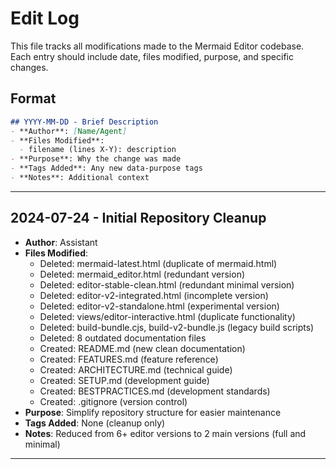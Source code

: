 # Edit Log

This file tracks all modifications made to the Mermaid Editor codebase. Each entry should include date, files modified, purpose, and specific changes.

## Format

```markdown
## YYYY-MM-DD - Brief Description
- **Author**: [Name/Agent]
- **Files Modified**: 
  - filename (lines X-Y): description
- **Purpose**: Why the change was made
- **Tags Added**: Any new data-purpose tags
- **Notes**: Additional context
```

---

## 2024-07-24 - Initial Repository Cleanup
- **Author**: Assistant
- **Files Modified**: 
  - Deleted: mermaid-latest.html (duplicate of mermaid.html)
  - Deleted: mermaid_editor.html (redundant version)
  - Deleted: editor-stable-clean.html (redundant minimal version)
  - Deleted: editor-v2-integrated.html (incomplete version)
  - Deleted: editor-v2-standalone.html (experimental version)
  - Deleted: views/editor-interactive.html (duplicate functionality)
  - Deleted: build-bundle.cjs, build-v2-bundle.js (legacy build scripts)
  - Deleted: 8 outdated documentation files
  - Created: README.md (new clean documentation)
  - Created: FEATURES.md (feature reference)
  - Created: ARCHITECTURE.md (technical guide)
  - Created: SETUP.md (development guide)
  - Created: BESTPRACTICES.md (development standards)
  - Created: .gitignore (version control)
- **Purpose**: Simplify repository structure for easier maintenance
- **Tags Added**: None (cleanup only)
- **Notes**: Reduced from 6+ editor versions to 2 main versions (full and minimal)

---

<!-- Add new entries below this line -->